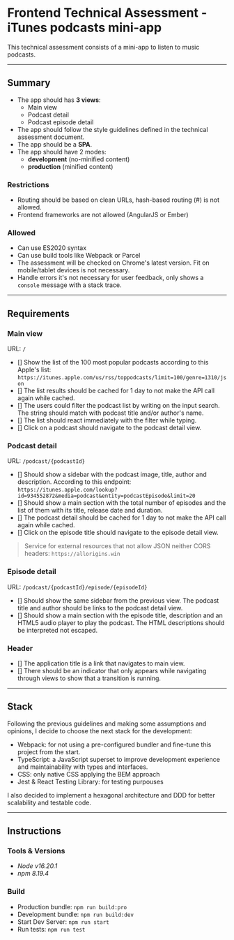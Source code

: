 # Frontend Technical Assessment - iTunes podcasts mini-app

This technical assessment consists of a mini-app to listen to music podcasts.

---

## Summary

- The app should has **3 views**:
  - Main view
  - Podcast detail
  - Podcast episode detail
- The app should follow the style guidelines defined in the technical assessment document.
- The app should be a **SPA**.
- The app should have 2 modes:
  - **development** (no-minified content)
  - **production** (minified content)

### Restrictions

- Routing should be based on clean URLs, hash-based routing (#) is not allowed.
- Frontend frameworks are not allowed (AngularJS or Ember)

### Allowed

- Can use ES2020 syntax
- Can use build tools like Webpack or Parcel
- The assessment will be checked on Chrome's latest version. Fit on mobile/tablet devices is not necessary.
- Handle errors it's not necessary for user feedback, only shows a `console` message with a stack trace.

---

## Requirements

### Main view

URL: `/`

- [] Show the list of the 100 most popular podcasts according to this Apple's list:
  `https://itunes.apple.com/us/rss/toppodcasts/limit=100/genre=1310/json`
- [] The list results should be cached for 1 day to not make the API call again while cached.
- [] The users could filter the podcast list by writing on the input search. The string should match with podcast title and/or author's name.
- [] The list should react immediately with the filter while typing.
- [] Click on a podcast should navigate to the podcast detail view.

### Podcast detail

URL: `/podcast/{podcastId}`

- [] Should show a sidebar with the podcast image, title, author and description. According to this endpoint:
  `https://itunes.apple.com/lookup?id=934552872&media=podcast&entity=podcastEpisode&limit=20`
- [] Should show a main section with the total number of episodes and the list of them with its title, release date and duration.
- [] The podcast detail should be cached for 1 day to not make the API call again while cached.
- [] Click on the episode title should navigate to the episode detail view.

> Service for external resources that not allow JSON neither CORS headers: `https://allorigins.win`

### Episode detail

URL: `/podcast/{podcastId}/episode/{episodeId}`

- [] Should show the same sidebar from the previous view. The podcast title and author should be links to the podcast detail view.
- [] Should show a main section with the episode title, description and an HTML5 audio player to play the podcast. The HTML descriptions should be interpreted not escaped.

### Header

- [] The application title is a link that navigates to main view.
- [] There should be an indicator that only appears while navigating through views to show that a transition is running.

---

## Stack

Following the previous guidelines and making some assumptions and opinions, I decide to choose the next stack for the development:

- Webpack: for not using a pre-configured bundler and fine-tune this project from the start.
- TypeScript: a JavaScript superset to improve development experience and maintainability with types and interfaces.
- CSS: only native CSS applying the BEM approach
- Jest & React Testing Library: for testing purpouses

I also decided to implement a hexagonal architecture and DDD for better scalability and testable code.

---

## Instructions

### Tools & Versions

- _Node v16.20.1_
- _npm 8.19.4_

### Build

- Production bundle: `npm run build:pro`
- Development bundle: `npm run build:dev`
- Start Dev Server: `npm run start`
- Run tests: `npm run test`
